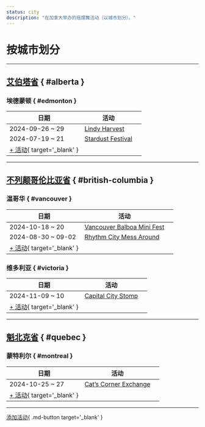 ```yaml
---
status: city
description: "在加拿大举办的摇摆舞活动（以城市划分）。"
---
```


# 按城市划分

---

## <a id=alberta></a>[艾伯塔省](#alberta) { #alberta }

### <a id=edmonton></a>埃德蒙顿 { #edmonton }

| 日期 | 活动 | |
| --- | --- | --- |
| 2024-09-26 ~ 29 | [Lindy Harvest](lindy-harvest-2024.md) |  |
| 2024-07-19 ~ 21 | [Stardust Festival](stardust-festival-2024.md) |  |
| [+ 活动](https://github.com/swingdance/events/issues/new?assignees=&labels=add+event&projects=&template=02-add_entity.yml&title=%5B2024%2Fca%5D%20%3CName%3E&region=ca&province=Alberta&city=Edmonton&org_id=&date_starts=2024-&date_ends=2024-){ target='_blank' }

---

## <a id=british-columbia></a>[不列颠哥伦比亚省](#british-columbia) { #british-columbia }

### <a id=vancouver></a>温哥华 { #vancouver }

| 日期 | 活动 | |
| --- | --- | --- |
| 2024-10-18 ~ 20 | [Vancouver Balboa Mini Fest](vancouver-balboa-mini-fest-2024.md) |  |
| 2024-08-30 ~ 09-02 | [Rhythm City Mess Around](rhythm-city-mess-around-2024.md) |  |
| [+ 活动](https://github.com/swingdance/events/issues/new?assignees=&labels=add+event&projects=&template=02-add_entity.yml&title=%5B2024%2Fca%5D%20%3CName%3E&region=ca&province=British%20Columbia&city=Vancouver&org_id=&date_starts=2024-&date_ends=2024-){ target='_blank' }

### <a id=victoria></a>维多利亚 { #victoria }

| 日期 | 活动 | |
| --- | --- | --- |
| 2024-11-09 ~ 10 | [Capital City Stomp](capital-city-stomp-2024.md) |  |
| [+ 活动](https://github.com/swingdance/events/issues/new?assignees=&labels=add+event&projects=&template=02-add_entity.yml&title=%5B2024%2Fca%5D%20%3CName%3E&region=ca&province=British%20Columbia&city=Victoria&org_id=&date_starts=2024-&date_ends=2024-){ target='_blank' }

---

## <a id=quebec></a>[魁北克省](#quebec) { #quebec }

### <a id=montreal></a>蒙特利尔 { #montreal }

| 日期 | 活动 | |
| --- | --- | --- |
| 2024-10-25 ~ 27 | [Cat’s Corner Exchange](cats-corner-exchange-2024.md) |  |
| [+ 活动](https://github.com/swingdance/events/issues/new?assignees=&labels=add+event&projects=&template=02-add_entity.yml&title=%5B2024%2Fca%5D%20%3CName%3E&region=ca&province=Quebec&city=Montreal&org_id=&date_starts=2024-&date_ends=2024-){ target='_blank' }

---

[添加活动](https://github.com/swingdance/events/issues/new?assignees=&labels=add+event&projects=&template=02-add_entity.yml&title=%5Bca%5D%20%3CName%3E&region=ca&province=&city=&org_id=2024){ .md-button target='_blank' }
